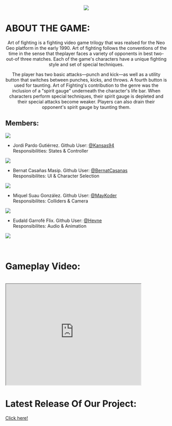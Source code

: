﻿<p align="center">
<img src="https://raw.githubusercontent.com/MayKoder/Projecte_1_RedDot/master/Logoprojecte.PNG"> <br/>
</p>

# ABOUT THE GAME:
<p align="center">
Art of fighting is a fighting video game trilogy that was realsed for 
the Neo Geo platform in the early 1990. Art of fighting follows the 
conventions of the time in the sense that theplayer faces a variety 
of opponents in best two-out-of three matches. Each of the game's 
characters have a unique fighting style and set of special techniques.<br>
</p>
<p align="center">
The player has two basic attacks—punch and kick—as well as a utility 
button that switches between punches, kicks, and throws. A fourth button is
used for taunting. Art of Fighting's contribution to the genre was the 
inclusion of a "spirit gauge" underneath the character's life bar. 
When characters perform special techniques, their spirit gauge is depleted
and their special attacks become weaker. Players can also drain their 
opponent's spirit gauge by taunting them.
</p>

## Members: 

<img src="https://raw.githubusercontent.com/MayKoder/Projecte_1_RedDot/master/Fotogordi.jpg"><br>
* Jordi Pardo Gutiérrez. Github User: [@Kansas94](https://github.com/Jordi-Pardo)<br>
Responsibilities: States & Controller <br>

<img src="https://raw.githubusercontent.com/MayKoder/Projecte_1_RedDot/master/fotoberni.png"><br>
* Bernat Casañas Masip. Github User: [@BernatCasanas](https://github.com/Berniix)<br>
Responsibilites: UI & Character Selection <br>

<img src="https://raw.githubusercontent.com/MayKoder/Projecte_1_RedDot/master/FotoMayk.png"><br>
* Miquel Suau González. Github User: [@MayKoder](https://github.com/MayKoder)<br>
Responsibilites: Colliders & Camera  <br>

<img src="https://raw.githubusercontent.com/MayKoder/Projecte_1_RedDot/master/eudalxd.jpg"><br>
* Eudald Garrofé Flix. Github User: [@Hevne](https://github.com/Hevne)<br>
Responsibilites: Audio & Animation  <br>


![](https://raw.githubusercontent.com/MayKoder/Projecte_1_RedDot/master/fotogrup.jpg)

<br>

# Gameplay Video:
<br>
<iframe width="420" height="315" src="https://www.youtube.com/embed/iHjXkBdnH-I"></iframe>

# Latest Release Of Our Project:

[Click here!](https://github.com/reddot-studio/Projecte_1_RedDot/releases/tag/0.7.1)




 
